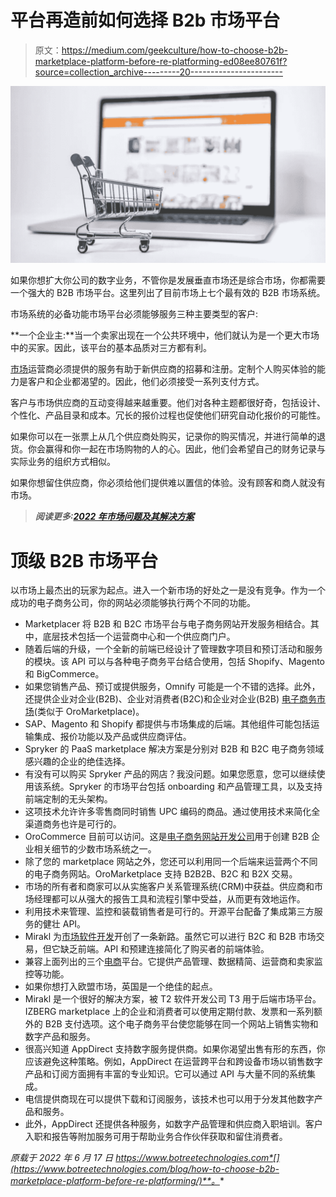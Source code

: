 # 平台再造前如何选择 B2b 市场平台

> 原文：<https://medium.com/geekculture/how-to-choose-b2b-marketplace-platform-before-re-platforming-ed08ee80761f?source=collection_archive---------20----------------------->

![](img/bfbca475bcc836a7cd33a8ed32131590.png)

如果你想扩大你公司的数字业务，不管你是发展垂直市场还是综合市场，你都需要一个强大的 B2B 市场平台。这里列出了目前市场上七个最有效的 B2B 市场系统。

市场系统的必备功能市场平台必须能够服务三种主要类型的客户:

**一个企业主:**当一个卖家出现在一个公共环境中，他们就认为是一个更大市场中的买家。因此，该平台的基本品质对三方都有利。

[市场](https://www.botreetechnologies.com/case-studies/ecommerce-marketplace)运营商必须提供的服务有助于新供应商的招募和注册。定制个人购买体验的能力是客户和企业都渴望的。因此，他们必须接受一系列支付方式。

客户与市场供应商的互动变得越来越重要。他们对各种主题都很好奇，包括设计、个性化、产品目录和成本。冗长的报价过程也促使他们研究自动化报价的可能性。

如果你可以在一张票上从几个供应商处购买，记录你的购买情况，并进行简单的退货。你会赢得和你一起在市场购物的人的心。因此，他们会希望自己的财务记录与实际业务的组织方式相似。

如果你想留住供应商，你必须给他们提供难以置信的体验。没有顾客和商人就没有市场。

> ***阅读更多:***[***2022 年市场问题及其解决方案***](https://www.botreetechnologies.com/blog/marketplace-problems-and-their-solutions/)

# 顶级 B2B 市场平台

以市场上最杰出的玩家为起点。进入一个新市场的好处之一是没有竞争。作为一个成功的电子商务公司，你的网站必须能够执行两个不同的功能。

*   Marketplacer 将 B2B 和 B2C 市场平台与电子商务网站开发服务相结合。其中，底层技术包括一个运营商中心和一个供应商门户。
*   随着后端的升级，一个全新的前端已经设计了管理数字项目和预订活动和服务的模块。该 API 可以与各种电子商务平台结合使用，包括 Shopify、Magento 和 BigCommerce。
*   如果您销售产品、预订或提供服务，Omnify 可能是一个不错的选择。此外，还提供企业对企业(B2B)、企业对消费者(B2C)和企业对企业(B2B) [电子商务市场](https://www.botreetechnologies.com/blog/the-secret-behind-powerful-vintage-ecommerce-platform/)(类似于 OroMarketplace)。
*   SAP、Magento 和 Shopify 都提供与市场集成的后端。其他组件可能包括运输集成、报价功能以及产品或供应商评估。
*   Spryker 的 PaaS marketplace 解决方案是分别对 B2B 和 B2C 电子商务领域感兴趣的企业的绝佳选择。
*   有没有可以购买 Spryker 产品的网店？我没问题。如果您愿意，您可以继续使用该系统。Spryker 的市场平台包括 onboarding 和产品管理工具，以及支持前端定制的无头架构。
*   这项技术允许许多零售商同时销售 UPC 编码的商品。通过使用技术来简化全渠道商务也许是可行的。
*   OroCommerce 目前可以访问。这是[电子商务网站开发公司](https://www.botreetechnologies.com/ecommerce-app-development)用于创建 B2B 企业相关细节的少数市场系统之一。
*   除了您的 marketplace 网站之外，您还可以利用同一个后端来运营两个不同的电子商务网站。OroMarketplace 支持 B2B2B、B2C 和 B2X 交易。
*   市场的所有者和商家可以从实施客户关系管理系统(CRM)中获益。供应商和市场经理都可以从强大的报告工具和流程引擎中受益，从而更有效地运作。
*   利用技术来管理、监控和装载销售者是可行的。开源平台配备了集成第三方服务的健壮 API。
*   Mirakl 为[市场软件开发](https://www.botreetechnologies.com/blog/ecommerce-marketplace-case-study-with-ruby-on-rails/)开创了一条新路。虽然它可以进行 B2C 和 B2B 市场交易，但它缺乏前端。API 和预建连接简化了购买者的前端体验。
*   兼容上面列出的三个[电商](https://www.botreetechnologies.com/blog/why-you-should-build-your-e-commerce-website-with-ruby-on-rails-in-2019/)平台。它提供产品管理、数据精简、运营商和卖家监控等功能。
*   如果你想打入欧盟市场，英国是一个绝佳的起点。
*   Mirakl 是一个很好的解决方案，被 T2 软件开发公司 T3 用于后端市场平台。IZBERG marketplace 上的企业和消费者可以使用定期付款、发票和一系列额外的 B2B 支付选项。这个电子商务平台使您能够在同一个网站上销售实物和数字产品和服务。
*   很高兴知道 AppDirect 支持数字服务提供商。如果你渴望出售有形的东西，你应该避免这种策略。例如，AppDirect 在运营跨平台和跨设备市场以销售数字产品和订阅方面拥有丰富的专业知识。它可以通过 API 与大量不同的系统集成。
*   电信提供商现在可以提供下载和订阅服务，该技术也可以用于分发其他数字产品和服务。
*   此外，AppDirect 还提供各种服务，如数字产品管理和供应商入职培训。客户入职和报告等附加服务可用于帮助业务合作伙伴获取和留住消费者。

*原载于 2022 年 6 月 17 日 https://www.botreetechnologies.com*[](https://www.botreetechnologies.com/blog/how-to-choose-b2b-marketplace-platform-before-re-platforming/)**。**